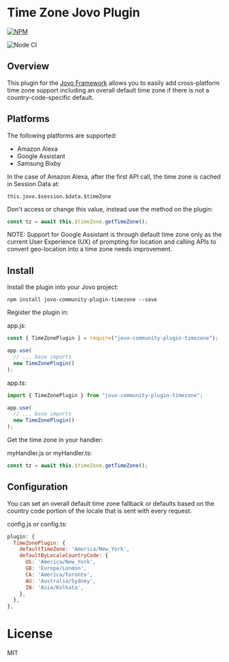 # Time Zone Jovo Plugin

[![NPM](https://nodei.co/npm/jovo-community-plugin-timezone.png)](https://nodei.co/npm/jovo-community-plugin-timezone/)

![Node CI](https://github.com/jovo-community/jovo-community-plugin-timezone/workflows/Build/badge.svg)

## Overview

This plugin for the [Jovo Framework](https://github.com/jovotech/jovo-framework) allows you to easily add cross-platform time zone support including an overall default time zone if there is not a country-code-specific default.

## Platforms

The following platforms are supported:

- Amazon Alexa
- Google Assistant
- Samsung Bixby

In the case of Amazon Alexa, after the first API call, the time zone is cached in Session Data at:

`this.jovo.$session.$data.$timeZone`

Don't access or change this value, instead use the method on the plugin:

```js
const tz = await this.$timeZone.getTimeZone();
```

NOTE: Support for Google Assistant is through default time zone only as the current User Experience (UX) of prompting for location and calling APIs to convert geo-location into a time zone needs improvement.

## Install

Install the plugin into your Jovo project:

`npm install jovo-community-plugin-timezone --save`

Register the plugin in:

app.js:

```javascript
const { TimeZonePlugin } = require("jovo-community-plugin-timezone");

app.use(
  // ... base imports
  new TimeZonePlugin()
);
```

app.ts:

```typescript
import { TimeZonePlugin } from "jovo-community-plugin-timezone";

app.use(
  // ... base imports
  new TimeZonePlugin()
);
```

Get the time zone in your handler:

myHandler.js or myHandler.ts:

```javascript
const tz = await this.$timeZone.getTimeZone();
```

## Configuration

You can set an overall default time zone fallback or defaults based on the country code portion of the locale that is sent with every request.

config.js or config.ts:

```javascript
plugin: {
  TimeZonePlugin: {
    defaultTimeZone: 'America/New_York',
    defaultByLocaleCountryCode: {
      US: 'America/New_York',
      GB: 'Europe/London',
      CA: 'America/Toronto',
      AU: 'Australia/Sydney',
      IN: 'Asia/Kolkata',
    },
  },
},
```

# License

MIT
